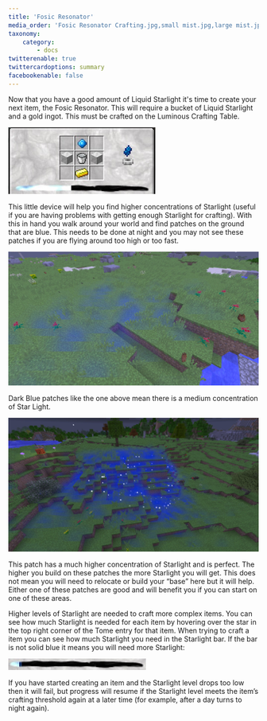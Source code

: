 ```yaml
---
title: 'Fosic Resonator'
media_order: 'Fosic Resonator Crafting.jpg,small mist.jpg,large mist.jpg,starlight meter.jpg'
taxonomy:
    category:
        - docs
twitterenable: true
twittercardoptions: summary
facebookenable: false
---
```


Now that you have a good amount of Liquid Starlight it's time to create your next item, the Fosic Resonator. This will require a bucket of Liquid Starlight and a gold ingot. This must be crafted on the Luminous Crafting Table.

![](Fosic%20Resonator%20Crafting.jpg)

This little device will help you find higher concentrations of Starlight (useful if you are having problems with getting enough Starlight for crafting). With this in hand you walk around your world and find patches on the ground that are blue. This needs to be done at night and you may not see these patches if you are flying around too high or too fast.

![](small%20mist.jpg)

Dark Blue patches like the one above mean there is a medium concentration of Star Light.

![](large%20mist.jpg)

This patch has a much higher concentration of Starlight and is perfect. The higher you build on these patches the more Starlight you will get. This does not mean you will need to relocate or build your “base” here but it will help. Either one of these patches are good and will benefit you if you can start on one of these areas.

Higher levels of Starlight are needed to craft more complex items. You can see how much Starlight is needed for each item by hovering over the star in the top right corner of the Tome entry for that item. When trying to craft a item you can see how much Starlight you need in the Starlight bar. If the bar is not solid blue it means you will need more Starlight:

![](starlight%20meter.jpg)

If you have started creating an item and the Starlight level drops too low then it will fail, but progress will resume if the Starlight level meets the item’s crafting threshold again at a later time (for example, after a day turns to night again).
